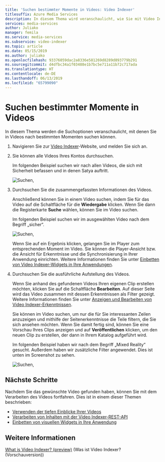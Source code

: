 ```yaml
---
title: 'Suchen bestimmter Momente in Videos: Video Indexer'
titlesuffix: Azure Media Services
description: In diesem Thema wird veranschaulicht, wie Sie mit Video Indexer in Videos nach bestimmten Momenten suchen können.
services: media-services
author: Juliako
manager: femila
ms.service: media-services
ms.subservice: video-indexer
ms.topic: article
ms.date: 05/15/2019
ms.author: juliako
ms.openlocfilehash: 93376059dac2a8336e581269d8289d893779b291
ms.sourcegitcommit: d4dfbc34a1f03488e1b7bc5e711a11b72c717ada
ms.translationtype: HT
ms.contentlocale: de-DE
ms.lasthandoff: 06/13/2019
ms.locfileid: "65799090"
---
```

# <a name="find-exact-moments-within-videos"></a>Suchen bestimmter Momente in Videos

In diesem Thema werden die Suchoptionen veranschaulicht, mit denen Sie in Videos nach bestimmten Momenten suchen können.

1. Navigieren Sie zur [Video Indexer](https://www.videoindexer.ai/)-Website, und melden Sie sich an.
2. Sie können alle Videos Ihres Kontos durchsuchen.

    Im folgenden Beispiel suchen wir nach allen Videos, die sich mit Sicherheit befassen und in denen Satya auftritt.

    ![Suchen,](./media/video-indexer-search/video-indexer-search01.png)
3. Durchsuchen Sie die zusammengefassten Informationen des Videos.

    Anschließend können Sie in einem Video suchen, indem Sie für das Video auf die Schaltfläche für die **Wiedergabe** klicken. Wenn Sie dann die Registerkarte **Suche** wählen, können Sie im Video suchen. 

    Im folgenden Beispiel suchen wir im ausgewählten Video nach dem Begriff „sicher“.

    ![Suchen,](./media/video-indexer-search/video-indexer-search02.png)

    Wenn Sie auf ein Ergebnis klicken, gelangen Sie im Player zum entsprechenden Moment im Video. Sie können die Player-Ansicht bzw. die Ansicht für Erkenntnisse und die Synchronisierung in Ihrer Anwendung einrichten. Weitere Informationen finden Sie unter [Einbetten von Video Indexer-Widgets in Ihre Anwendungen](video-indexer-embed-widgets.md). 
4. Durchsuchen Sie die ausführliche Aufstellung des Videos.
    
    Wenn Sie anhand des gefundenen Videos Ihren eigenen Clip erstellen möchten, klicken Sie auf die Schaltfläche **Bearbeiten**. Auf dieser Seite wird das Video zusammen mit dessen Erkenntnissen als Filter gezeigt. Weitere Informationen finden Sie unter [Anzeigen und Bearbeiten von Video Indexer-Erkenntnissen](video-indexer-view-edit.md). 

    Sie können im Video suchen, um nur die für Sie interessanten Zeilen anzuzeigen und mithilfe der Seitenerkenntnisse die Teile filtern, die Sie sich ansehen möchten. Wenn Sie damit fertig sind, können Sie eine Vorschau Ihres Clips anzeigen und auf **Veröffentlichen** klicken, um den neuen Clip zu erstellen, der dann in Ihrem Katalog aufgeführt wird.
    
    Im folgenden Beispiel haben wir nach dem Begriff „Mixed Reality“ gesucht. Außerdem haben wir zusätzliche Filter angewendet. Dies ist unten im Screenshot zu sehen.
    
    ![Suchen,](./media/video-indexer-search/video-indexer-search03.png)

## <a name="next-steps"></a>Nächste Schritte 

Nachdem Sie das gewünschte Video gefunden haben, können Sie mit dem Verarbeiten des Videos fortfahren. Dies ist in einem dieser Themen beschrieben: 

- [Verwenden der tiefen Einblicke Ihrer Videos](use-editor-create-project.md)
- [Verarbeiten von Inhalten mit der Video Indexer-REST-API](video-indexer-use-apis.md)
- [Einbetten von visuellen Widgets in Ihre Anwendung](video-indexer-embed-widgets.md)

## <a name="see-also"></a>Weitere Informationen

[What is Video Indexer? (preview)](video-indexer-overview.md) (Was ist Video Indexer? (Vorschauversion))

